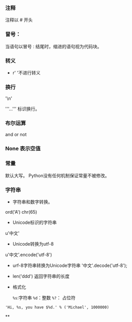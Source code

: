 ### 注释

注释以 # 开头

### 冒号：

当语句以冒号`：`结尾时，缩进的语句视为代码块。

### 转义

* r' '不进行转义

### 换行

'\n'

'''...''' 标识换行。

### 布尔运算

and or not

### None 表示空值

### 常量

默认大写。
Python没有任何机制保证常量不被修改。
 


### 字符串

*  字符串和数字转换。

ord('A')
chr(65)

* Unicode标识的字符串

u'中文'

* Unicode转换为utf-8

u'中文'.encode('utf-8')

* urf-8字符串转换为Unicode字符串
 '中文'.decode('utf-8');
 
 * len('ddd') 返回字符串的长度

 * 格式化

    `%s`:字符串
    `%d`：整数
    `%?`： 占位符
    
  
```  
'Hi, %s, you have $%d.' % ('Michael', 1000000)

```    

**



